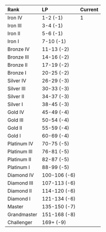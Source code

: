 | Rank         | LP           | Current |
| :---         | :---         | :---    |
| Iron IV      | 1-2 (-1)     | 1       |
| Iron III     | 3-4 (-1)     |         |
| Iron II      | 5-6 (-1)     |         |
| Iron I       | 7-10 (-1)    |         |
| Bronze IV    | 11-13 (-2)   |         |
| Bronze III   | 14-16 (-2)   |         |
| Bronze II    | 17-19 (-2)   |         |
| Bronze I     | 20-25 (-2)   |         |
| Silver IV    | 26-29 (-3)   |         |
| Silver III   | 30-33 (-3)   |         |
| Silver II    | 34-37 (-3)   |         |
| Silver I     | 38-45 (-3)   |         |
| Gold IV      | 45-49 (-4)   |         |
| Gold III     | 50-54 (-4)   |         |
| Gold II      | 55-59 (-4)   |         |
| Gold I       | 60-69 (-4)   |         |
| Platinum IV  | 70-75 (-5)   |         |
| Platinum III | 76-81 (-5)   |         |
| Platinum II  | 82-87 (-5)   |         |
| Platinum I   | 88-99 (-5)   |         |
| Diamond IV   | 100-106 (-6) |         |
| Diamond III  | 107-113 (-6) |         |
| Diamond II   | 114-120 (-6) |         |
| Diamond I    | 121-134 (-6) |         |
| Master       | 135-150 (-7) |         |
| Grandmaster  | 151-168 (-8) |         |
| Challenger   | 169+ (-9)    |         |
